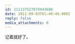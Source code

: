 ```yaml
---
id: 111137527879443688
date: 2011-09-03T01:49:49.000Z
reply: false
media_attachments: 0
---
```


记着就好了。

